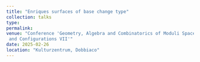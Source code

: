 ```yaml
---
title: "Enriques surfaces of base change type"
collection: talks
type:
permalink:
venue: "Conference 'Geometry, Algebra and Combinatorics of Moduli Spaces
 and Configurations VII'"
date: 2025-02-26
location: "Kulturzentrum, Dobbiaco"
---
```

